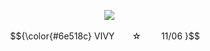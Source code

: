 <p align="center">
 <img src=https://cdn.discordapp.com/attachments/1268327200571265137/1364468076313051169/ss_-_.jpg?ex=6809c76b&is=680875eb&hm=24a0af0fa7b83786643cc305fbb12a8e2ef1a3ebd24d449be9ca18a5e8022cf8&>

<p align="center"> $${\color{#6e518c}
  VIVY  ☆     11/06 }$$

